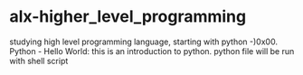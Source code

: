 # alx-higher_level_programming
studying high level programming language, starting with python
-)0x00. Python - Hello World: this is an introduction to python. python file will be run with shell script
